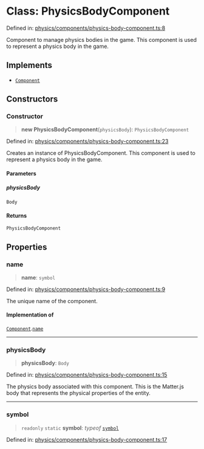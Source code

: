 # Class: PhysicsBodyComponent

Defined in: [physics/components/physics-body-component.ts:8](https://github.com/Forge-Game-Engine/Forge/blob/80c88dbc1226e2ea185d187b85121eb9c3da7ead/src/physics/components/physics-body-component.ts#L8)

Component to manage physics bodies in the game.
This component is used to represent a physics body in the game.

## Implements

- [`Component`](../interfaces/Component.md)

## Constructors

### Constructor

> **new PhysicsBodyComponent**(`physicsBody`): `PhysicsBodyComponent`

Defined in: [physics/components/physics-body-component.ts:23](https://github.com/Forge-Game-Engine/Forge/blob/80c88dbc1226e2ea185d187b85121eb9c3da7ead/src/physics/components/physics-body-component.ts#L23)

Creates an instance of PhysicsBodyComponent.
This component is used to represent a physics body in the game.

#### Parameters

##### physicsBody

`Body`

#### Returns

`PhysicsBodyComponent`

## Properties

### name

> **name**: `symbol`

Defined in: [physics/components/physics-body-component.ts:9](https://github.com/Forge-Game-Engine/Forge/blob/80c88dbc1226e2ea185d187b85121eb9c3da7ead/src/physics/components/physics-body-component.ts#L9)

The unique name of the component.

#### Implementation of

[`Component`](../interfaces/Component.md).[`name`](../interfaces/Component.md#name)

***

### physicsBody

> **physicsBody**: `Body`

Defined in: [physics/components/physics-body-component.ts:15](https://github.com/Forge-Game-Engine/Forge/blob/80c88dbc1226e2ea185d187b85121eb9c3da7ead/src/physics/components/physics-body-component.ts#L15)

The physics body associated with this component.
This is the Matter.js body that represents the physical properties of the entity.

***

### symbol

> `readonly` `static` **symbol**: *typeof* [`symbol`](#symbol)

Defined in: [physics/components/physics-body-component.ts:17](https://github.com/Forge-Game-Engine/Forge/blob/80c88dbc1226e2ea185d187b85121eb9c3da7ead/src/physics/components/physics-body-component.ts#L17)
